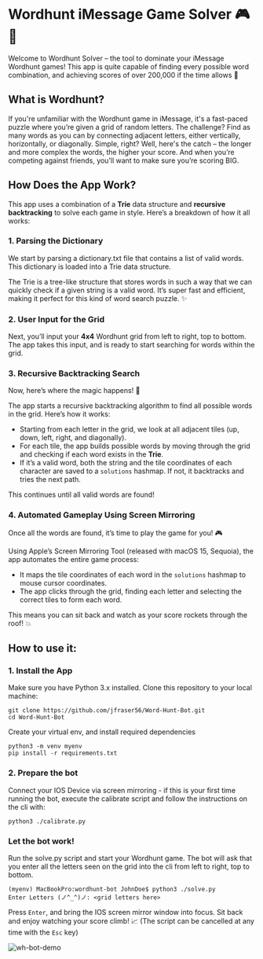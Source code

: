 # Wordhunt iMessage Game Solver 🎮🧩
Welcome to Wordhunt Solver – the tool to dominate your iMessage Wordhunt games! This app is quite capable of finding every possible word combination, and achieving scores of over 200,000 if the time allows 🙌

## What is Wordhunt?
If you're unfamiliar with the Wordhunt game in iMessage, it's a fast-paced puzzle where you’re given a grid of random letters. The challenge? Find as many words as you can by connecting adjacent letters, either vertically, horizontally, or diagonally. Simple, right? Well, here's the catch – the longer and more complex the words, the higher your score. And when you’re competing against friends, you’ll want to make sure you’re scoring BIG.

## How Does the App Work?
This app uses a combination of a **Trie** data structure and **recursive backtracking** to solve each game in style. Here’s a breakdown of how it all works:

### 1. Parsing the Dictionary
We start by parsing a dictionary.txt file that contains a list of valid words. This dictionary is loaded into a Trie data structure.

The Trie is a tree-like structure that stores words in such a way that we can quickly check if a given string is a valid word. It’s super fast and efficient, making it perfect for this kind of word search puzzle. ✨

### 2. User Input for the Grid
Next, you’ll input your **4x4** Wordhunt grid from left to right, top to bottom. The app takes this input, and is ready to start searching for words within the grid.

### 3. Recursive Backtracking Search
Now, here’s where the magic happens! 🔮

The app starts a recursive backtracking algorithm to find all possible words in the grid. Here’s how it works:
- Starting from each letter in the grid, we look at all adjacent tiles (up, down, left, right, and diagonally).
- For each tile, the app builds possible words by moving through the grid and checking if each word exists in the **Trie**.
- If it’s a valid word, both the string and the tile coordinates of each character are saved to a `solutions` hashmap. If not, it backtracks and tries the next path.
  
This continues until all valid words are found!

### 4. Automated Gameplay Using Screen Mirroring
Once all the words are found, it’s time to play the game for you! 🎮

Using Apple’s Screen Mirroring Tool (released with macOS 15, Sequoia), the app automates the entire game process:
- It maps the tile coordinates of each word in the `solutions` hashmap to mouse cursor coordinates.
- The app clicks through the grid, finding each letter and selecting the correct tiles to form each word.
  
This means you can sit back and watch as your score rockets through the roof! 💥

## How to use it:
### 1. Install the App
Make sure you have Python 3.x installed. Clone this repository to your local machine:
```
git clone https://github.com/jfraser56/Word-Hunt-Bot.git
cd Word-Hunt-Bot
```
Create your virtual env, and install required dependencies
```
python3 -m venv myenv
pip install -r requirements.txt
```
### 2. Prepare the bot
Connect your IOS Device via screen mirroring - if this is your first time running the bot, execute the calibrate script and follow the instructions on the cli with:
```
python3 ./calibrate.py
```
### Let the bot work!
Run the solve.py script and start your Wordhunt game. The bot will ask that you enter all the letters seen on the grid into the cli from left to right, top to bottom.
```
(myenv) MacBookPro:wordhunt-bot JohnDoe$ python3 ./solve.py
Enter Letters (ノ^_^)ノ: <grid letters here> 
```
Press `Enter`, and bring the IOS screen mirror window into focus. Sit back and enjoy watching your score climb! 📈 (The script can be cancelled at any time with the `Esc` key)

![wh-bot-demo](https://github.com/user-attachments/assets/31ba8f4d-87e2-40b2-b092-522a2ebe8c98)



